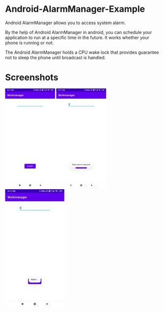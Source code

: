 # Android-AlarmManager-Example

Android AlarmManager allows you to access system alarm.

By the help of Android AlarmManager in android, you can schedule your application to run at a specific time in the future. It works whether your phone is running or not.

The Android AlarmManager holds a CPU wake lock that provides guarantee not to sleep the phone until broadcast is handled.

# Screenshots
![](assets/one.jpg)
![](assets/two.jpg)
![](assets/three.jpg)
